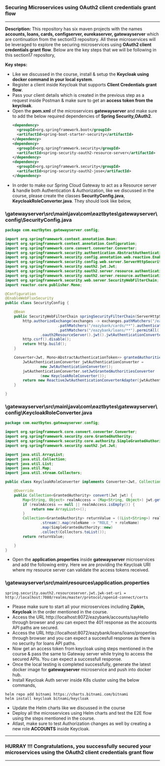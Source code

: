 ### Securing Microservices using OAuth2 client credentials grant flow
---

**Description:** This repository has six maven projects with the names **accounts, loans, cards, configserver, eurekaserver, gatewayserver** which are continuation from the 
section13 repository. All these microservices will be leveraged to explore the securing microservices using **OAuth2 client credentials grant flow**.
Below are the key steps that we will be following in this section17 repository,

**Key steps:**
- Like we discussed in the course, install & setup the **Keycloak using docker command in your local system**.
- Register a client inside Keycloak that supports **Client Credentials grant flow**.
- Pass your client details which is created in the previous step as a request inside Postman & make sure to get an **access token from the keycloak**.
- Open the **pom.xml** of the microservices **gatewayserver** and make sure to add the below required dependencies of **Spring Security,OAuth2**. 
  ```xml
  <dependency>
	<groupId>org.springframework.boot</groupId>
	<artifactId>spring-boot-starter-security</artifactId>
  </dependency>
  <dependency>
	<groupId>org.springframework.security</groupId>
	<artifactId>spring-security-oauth2-resource-server</artifactId>
  </dependency>
  <dependency>
	<groupId>org.springframework.security</groupId>
	<artifactId>spring-security-oauth2-jose</artifactId>
  </dependency>
  ```
- In order to make our Spring Cloud Gateway to act as a Resource server & handle both Authentication & Authorization,
  like we discussed in the course, please create the classes **SecurityConfig.java**, 
  **KeycloakRoleConverter.java**. They should look like below,
### \gatewayserver\src\main\java\com\eaztbytes\gatewayserver\config\SecurityConfig.java
```java
package com.eaztbytes.gatewayserver.config;

import org.springframework.context.annotation.Bean;
import org.springframework.context.annotation.Configuration;
import org.springframework.core.convert.converter.Converter;
import org.springframework.security.authentication.AbstractAuthenticationToken;
import org.springframework.security.config.annotation.web.reactive.EnableWebFluxSecurity;
import org.springframework.security.config.web.server.ServerHttpSecurity;
import org.springframework.security.oauth2.jwt.Jwt;
import org.springframework.security.oauth2.server.resource.authentication.JwtAuthenticationConverter;
import org.springframework.security.oauth2.server.resource.authentication.ReactiveJwtAuthenticationConverterAdapter;
import org.springframework.security.web.server.SecurityWebFilterChain;
import reactor.core.publisher.Mono;

@Configuration
@EnableWebFluxSecurity
public class SecurityConfig {

    @Bean
    public SecurityWebFilterChain springSecurityFilterChain(ServerHttpSecurity http) {
        http.authorizeExchange(exchanges -> exchanges.pathMatchers("/eazybank/accounts/**").hasRole("ACCOUNTS")
                        .pathMatchers("/eazybank/cards/**").authenticated()
                        .pathMatchers("/eazybank/loans/**").permitAll())
                .oauth2ResourceServer().jwt().jwtAuthenticationConverter(grantedAuthoritiesExtractor());
        http.csrf().disable();
        return http.build();
    }

    Converter<Jwt, Mono<AbstractAuthenticationToken>> grantedAuthoritiesExtractor() {
        JwtAuthenticationConverter jwtAuthenticationConverter =
                new JwtAuthenticationConverter();
        jwtAuthenticationConverter.setJwtGrantedAuthoritiesConverter
                (new KeycloakRoleConverter());
        return new ReactiveJwtAuthenticationConverterAdapter(jwtAuthenticationConverter);
    }

}
```
### \gatewayserver\src\main\java\com\eaztbytes\gatewayserver\config\KeycloakRoleConverter.java
```java
package com.eaztbytes.gatewayserver.config;

import org.springframework.core.convert.converter.Converter;
import org.springframework.security.core.GrantedAuthority;
import org.springframework.security.core.authority.SimpleGrantedAuthority;
import org.springframework.security.oauth2.jwt.Jwt;

import java.util.ArrayList;
import java.util.Collection;
import java.util.List;
import java.util.Map;
import java.util.stream.Collectors;

public class KeycloakRoleConverter implements Converter<Jwt, Collection<GrantedAuthority>> {

    @Override
    public Collection<GrantedAuthority> convert(Jwt jwt) {
        Map<String, Object> realmAccess = (Map<String, Object>) jwt.getClaims().get("realm_access");
        if (realmAccess == null || realmAccess.isEmpty()) {
            return new ArrayList<>();
        }
        Collection<GrantedAuthority> returnValue = ((List<String>) realmAccess.get("roles"))
                .stream().map(roleName -> "ROLE_" + roleName)
                .map(SimpleGrantedAuthority::new)
                .collect(Collectors.toList());
        return returnValue;

    }
}
```
- Open the **application.properties** inside **gatewayserver** microservices and add the following entry. Here we are providing the Keycloak  URI where my resource server can validate the access tokens received.
### \gatewayserver\src\main\resources\application.properties
```
spring.security.oauth2.resourceserver.jwt.jwk-set-uri = http://localhost:7080/realms/master/protocol/openid-connect/certs
```
- Please make sure to start all your microservices including **Zipkin, Keycloak** in the order mentioned in the course.
- Access the URL http://localhost:8072/eazybank/accounts/sayHello through browser and you can expect the 401 response as the accounts API paths are secured.
- Access the URL http://localhost:8072/eazybank/loans/loans/properties through browser and you can expect a succesfull response as there is no security for loans API paths.
- Now get an access token from keycloak using steps mentioned in the course & pass the same to Gateway server while trying to access the secured APIs. You can expect a successfull response.
- Once the local testing is completed successfully, generate the latest docker image for **gatewayserver** microservice and push into docker hub.
- Install Keycloak Auth server inside K8s cluster using the below commands,
```
helm repo add bitnami https://charts.bitnami.com/bitnami
helm install keycloak bitnami/keycloak
```
- Update the Helm charts like we discussed in the course
- Deploy all the microservices using Helm charts and test the E2E flow using the steps mentioned in the course.
- Atlast, make sure to test Authorization changes as well by creating a new role **ACCOUNTS** inside Keycloak.
---
### HURRAY !!! Congratulations, you successfully secured your microservices using the OAuth2 client credentials grant flow
---